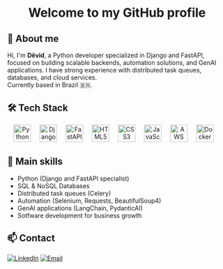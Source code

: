 <h1 align="center">Welcome to my GitHub profile</h1>

## 👋 About me

Hi, I'm **Dêvid**, a Python developer specialized in Django and FastAPI, focused on building scalable backends, automation solutions, and GenAI applications. I have strong experience with distributed task queues, databases, and cloud services.  
Currently based in Brazil 🇧🇷.

## 🛠️ Tech Stack

<div align="center">
  <img src="https://cdn.jsdelivr.net/gh/devicons/devicon/icons/python/python-original.svg" height="40" alt="Python" />
  <img width="12" />
  <img src="https://cdn.jsdelivr.net/gh/devicons/devicon/icons/django/django-plain.svg" height="40" alt="Django" />
  <img width="12" />
  <img src="https://cdn.jsdelivr.net/gh/devicons/devicon/icons/fastapi/fastapi-original.svg" height="40" alt="FastAPI" />
  <img width="12" />
  <img src="https://cdn.jsdelivr.net/gh/devicons/devicon/icons/html5/html5-original.svg" height="40" alt="HTML5" />
  <img width="12" />
  <img src="https://cdn.jsdelivr.net/gh/devicons/devicon/icons/css3/css3-original.svg" height="40" alt="CSS3" />
  <img width="12" />
  <img src="https://cdn.jsdelivr.net/gh/devicons/devicon/icons/javascript/javascript-original.svg" height="40" alt="JavaScript" />
  <img width="12" />
  <img src="https://cdn.jsdelivr.net/gh/devicons/devicon/icons/amazonwebservices/amazonwebservices-line-wordmark.svg" height="40" alt="AWS" />
  <img width="12" />
  <img src="https://cdn.jsdelivr.net/gh/devicons/devicon/icons/docker/docker-original.svg" height="40" alt="Docker" />
  <img width="12" />
</div>

## 🔧 Main skills

- Python (Django and FastAPI specialist)
- SQL & NoSQL Databases
- Distributed task queues (Celery)
- Automation (Selenium, Requests, BeautifulSoup4)
- GenAI applications (LangChain, PydanticAI)
- Sotfware development for business growth

## 📫 Contact

[![LinkedIn](https://img.shields.io/badge/LinkedIn-blue?logo=linkedin&logoColor=white)](https://www.linkedin.com/in/devid-teofilo/)
[![Email](https://img.shields.io/badge/Email-Dêvid-red)](mailto:devid_teofilo1@outlook.com)
